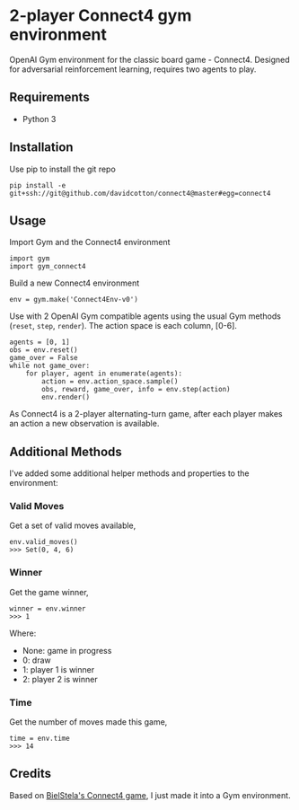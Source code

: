 # 2-player Connect4 gym environment
OpenAI Gym environment for the classic board game - Connect4. 
Designed for adversarial reinforcement learning, requires two agents to play. 

## Requirements
- Python 3

## Installation
Use pip to install the git repo

    pip install -e git+ssh://git@github.com/davidcotton/connect4@master#egg=connect4

## Usage
Import Gym and the Connect4 environment

    import gym
    import gym_connect4

Build a new Connect4 environment

    env = gym.make('Connect4Env-v0')

Use with 2 OpenAI Gym compatible agents using the usual Gym methods (`reset`, `step`, `render`). 
The action space is each column, [0-6]. 

    agents = [0, 1]
    obs = env.reset()
    game_over = False
    while not game_over:
        for player, agent in enumerate(agents):
            action = env.action_space.sample()
            obs, reward, game_over, info = env.step(action)
            env.render()

As Connect4 is a 2-player alternating-turn game, after each player makes an action a new observation is available. 

## Additional Methods
I've added some additional helper methods and properties to the environment:

### Valid Moves
Get a set of valid moves available,

    env.valid_moves()
    >>> Set(0, 4, 6)

### Winner
Get the game winner,

    winner = env.winner
    >>> 1

Where:
- None: game in progress
- 0: draw
- 1: player 1 is winner
- 2: player 2 is winner

### Time
Get the number of moves made this game,
 
    time = env.time
    >>> 14

## Credits
Based on [BielStela's Connect4 game](https://github.com/BielStela/connect-four), I just made it into a Gym environment.
